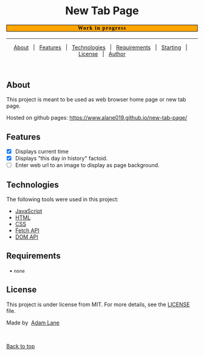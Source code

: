 <div align="center" id="top"> 
  <!-- <img src="./.github/app.gif" alt="New Tab Page" /> -->

  &#xa0;

  <!-- <a href="https://newtabpage.netlify.app">Demo</a> -->
</div>

<h1 align="center">New Tab Page</h1>

<p align="center">
  <!-- <img alt="Github top language" src="https://img.shields.io/github/languages/top/alane019/new-tab-page?color=56BEB8"> -->

<!-- <img alt="Github language count" src="https://img.shields.io/github/languages/count/alane019/new-tab-page?color=56BEB8"> -->

  <!-- <img alt="Repository size" src="https://img.shields.io/github/repo-size/alane019/new-tab-page?color=56BEB8"> -->

  <!-- <img alt="License" src="https://img.shields.io/github/license/alane019/new-tab-page?color=56BEB8">  -->

  <!-- <img alt="Github issues" src="https://img.shields.io/github/issues/alane019/new-tab-page?color=56BEB8" /> -->

  <!-- <img alt="Github forks" src="https://img.shields.io/github/forks/alane019/new-tab-page?color=56BEB8" /> -->

  <!-- <img alt="Github stars" src="https://img.shields.io/github/stars/alane019/new-tab-page?color=56BEB8" /> -->
</p>

<!-- Status -->

<h4 align="center" style="background-color: orange; color: black !important; text-shadow: 1px 1px 2px 1px; font-family: impact;
	letter-spacing: 1.5px;; border: black solid 1px"> 
Work in progress
</h4> 

<hr> 

<p align="center">
  <a href="#dart-about">About</a> &#xa0; | &#xa0; 
  <a href="#sparkles-features">Features</a> &#xa0; | &#xa0;
  <a href="#rocket-technologies">Technologies</a> &#xa0; | &#xa0;
  <a href="#white_check_mark-requirements">Requirements</a> &#xa0; | &#xa0;
  <a href="#checkered_flag-starting">Starting</a> &#xa0; | &#xa0;
  <a href="#memo-license">License</a> &#xa0; | &#xa0;
  <a href="https://github.com/alane019" target="_blank">Author</a>
</p>

<br>

##  About ##

This project is meant to be used as web browser home page or new tab page.

Hosted on github pages: https://www.alane019.github.io/new-tab-page/

##  Features ##

- [x]  Displays current time
- [x]  Displays "this day in history" factoid.
- [ ]  Enter web url to an image to display as page background.

##  Technologies ##

The following tools were used in this project:

- [JavaScript](https://www.ecma-international.org/task-groups/tc39-tg1/)
- [HTML](https://html.spec.whatwg.org/multipage/)
- [CSS](https://www.w3.org/Style/CSS/Overview.en.html)
- [Fetch API](https://fetch.spec.whatwg.org/)
- [DOM API](https://www.w3.org/TR/1998/REC-DOM-Level-1-19981001/)
	

##  Requirements ##
  • `none`
<!--

Before starting, you need to have [Git](https://git-scm.com) and [Node](https://nodejs.org/en/) installed.



## Setup ##

```bash
# Clone this project
$ git clone https://github.com/alane019/new-tab-page

# Access
$ cd new-tab-page

# Install dependencies
$ yarn

# Run the project
$ yarn start

# The server will initialize in the <http3000>
```

-->

##  License ##

This project is under license from MIT. For more details, see the [LICENSE](LICENSE.md) file.


 Made by  <a href="https://github.com/alane019" target="_blank">Adam Lane</a>

&#xa0;

<a href="#top">Back to top</a>
